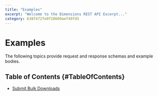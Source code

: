 ```yaml
---
title: "Examples"
excerpt: "Welcome to the Dimensions REST API Excerpt..."
category: 638f472fe9f28609aef49fd5
---
```


# Examples

The following topics provide request and response schemas and example bodies.

## Table of Contents {#TableOfContents}

* [Submit Bulk Downloads](C:02db1480-9844-475a-94da-5ea8823c76bd)